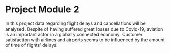 # Project Module 2

In this project data regarding flight delays and cancellations will be analysed.
Despite of having suffered great losses due to Covid-19, aviation is an important actor in a globally connected economy.
Customer satisfaction with airlines and airports seems to be influenced by the amount of time of flights' delays.

